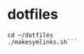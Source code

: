 dotfiles
========

```git clone git://github.com/kikoval/dotfiles ~/dotfiles
cd ~/dotfiles
./makesymlinks.sh```
